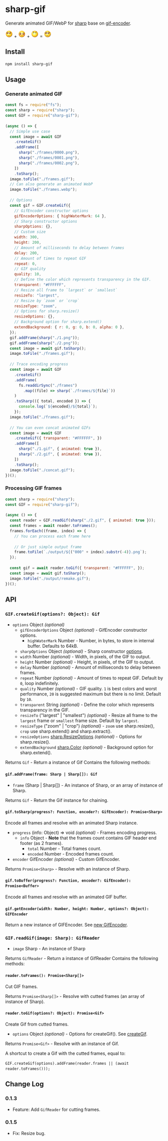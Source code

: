 # sharp-gif

Generate animated GIF/WebP for [sharp](https://www.npmjs.com/package/sharp) base on [gif-encoder](https://www.npmjs.com/package/gif-encoder).

![](1.gif) + ![](2.gif) + ![](3.gif) = ![](output/concat.gif)

## Install

```bash
npm install sharp-gif
```

## Usage

### Generate animated GIF

```js
const fs = require("fs");
const sharp = require("sharp");
const GIF = require("sharp-gif");

(async () => {
  // Simple use case
  const image = await GIF
    .createGif()
    .addFrame([
      sharp("./frames/0000.png"),
      sharp("./frames/0001.png"),
      sharp("./frames/0002.png"),
    ])
    .toSharp();
  image.toFile("./frames.gif");
  // Can also generate an animated WebP
  image.toFile("./frames.webp");

  // Options
  const gif = GIF.createGif({
    // GifEncoder constructor options
    gifEncoderOptions: { highWaterMark: 64 },
    // Sharp constructor options
    sharpOptions: {},
    // Custom size
    width: 300,
    height: 200,
    // Amount of milliseconds to delay between frames
    delay: 200,
    // Amount of times to repeat GIF
    repeat: 0,
    // GIF quality
    quality: 10,
    // Define the color which represents transparency in the GIF.
    transparent: "#FFFFFF",
    // Resize all frame to `largest` or `smallest`
    resizeTo: "largest",
    // Resize by `zoom` or `crop`
    resizeType: "zoom",
    // Options for sharp.resize()
    resizeOptions: {},
    // Background option for sharp.extend()
    extendBackground: { r: 0, g: 0, b: 0, alpha: 0 },
  });
  gif.addFrame(sharp("./1.png"));
  gif.addFrame(sharp("./2.png"));
  const image = await gif.toSharp();
  image.toFile("./frames.gif");

  // Trace encoding progress
  const image = await GIF
    .createGif()
    .addFrame(
      fs.readdirSync("./frames")
        .map((file) => sharp(`./frames/${file}`))
    )
    .toSharp(({ total, encoded }) => {
      console.log(`${encoded}/${total}`);
    });
  image.toFile("./frames.gif");

  // You can even concat animated GIFs
  const image = await GIF
    .createGif({ transparent: "#FFFFFF", })
    .addFrame([
      sharp("./1.gif", { animated: true }),
      sharp("./2.gif", { animated: true }),
    ])
    .toSharp();
  image.toFile("./concat.gif");
})();
```

### Processing GIF frames

```js
const sharp = require("sharp");
const GIF = require("sharp-gif");

(async () => {
  const reader = GIF.readGif(sharp("./2.gif", { animated: true }));
  const frames = await reader.toFrames();
  frames.forEach((frame, index) => {
    // You can process each frame here

    // Or just simple output frame
    frame.toFile(`./output/${("000" + index).substr(-4)}.png`);
  });

  const gif = await reader.toGif({ transparent: "#FFFFFF", });
  const image = await gif.toSharp();
  image.toFile("./output/remake.gif");
})();
```

## API

### `GIF.createGif(options?: Object): Gif`

- `options` Object _(optional)_
  - `gifEncoderOptions` Object _(optional)_ - GifEncoder constructor options.
    - `highWaterMark` Number - Number, in bytes, to store in internal buffer. Defaults to 64kB.
  - `sharpOptions` Object _(optional)_ - Sharp constructor [options](https://sharp.pixelplumbing.com/api-constructor#parameters).
  - `width` Number _(optional)_ - Width, in pixels, of the GIF to output.
  - `height` Number _(optional)_ - Height, in pixels, of the GIF to output.
  - `delay` Number _(optional)_ - Amount of milliseconds to delay between frames.
  - `repeat` Number _(optional)_ - Amount of times to repeat GIF. Default by `0`, loop indefinitely.
  - `quality` Number _(optional)_ - GIF quality. `1` is best colors and worst performance, `20` is suggested maximum but there is no limit. Default by `10`.
  - `transparent` String _(optional)_ - Define the color which represents transparency in the GIF.
  - `resizeTo` ("largest" | "smallest") _(optional)_ - Resize all frame to the `largest` frame or `smallest` frame size. Default by `largest`.
  - `resizeType` ("zoom" | "crop") _(optional)_ - `zoom` use sharp.resize(), `crop` use sharp.extend() and sharp.extract().
  - `resizeOptions` [sharp.ResizeOptions](https://sharp.pixelplumbing.com/api-resize#parameters) _(optional)_ - Options for sharp.resize().
  - `extendBackground` [sharp.Color](https://www.npmjs.org/package/color) _(optional)_ - Background option for sharp.extend().

Returns `Gif` - Return a instance of Gif Contains the following methods:

#### `gif.addFrame(frame: Sharp | Sharp[]): Gif`

- `frame` (Sharp | Sharp[]) - An instance of Sharp, or an array of instance of Sharp.

Returns `Gif` - Return the Gif instance for chaining.

#### `gif.toSharp(progress?: Function, encoder?: GifEncoder): Promise<Sharp>`

Encode all frames and resolve with an animated Sharp instance.

- `progress` (info: Object) => void _(optional)_ - Frames encoding progress.
  - `info` Object - **Note** that the frames count contains GIF header end footer (as 2 frames).
    - `total` Number - Total frames count.
    - `encoded` Number - Encoded frames count.
- `encoder` GifEncoder _(optional)_ - Custom GifEncoder.

Returns `Promise<Sharp>` - Resolve with an instance of Sharp.

#### `gif.toBuffer(progress?: Function, encoder?: GifEncoder): Promise<Buffer>`

Encode all frames and resolve with an animated GIF buffer.

#### `gif.getEncoder(width: Number, height: Number, options?: Object): GIFEncoder`

Return a new instance of GIFEncoder. See [new GifEncoder](https://github.com/twolfson/gif-encoder#new-gifencoderwidth-height-options).

### `GIF.readGif(image: Sharp): GifReader`

- `image` Sharp - An instance of Sharp

Returns `GifReader` - Return a instance of GifReader Contains the following methods:

#### `reader.toFrames(): Promise<Sharp[]>`

Cut GIF frames.

Returns `Promise<Sharp[]>` - Resolve with cutted frames (an array of instance of Sharp).

#### `reader.toGif(options?: Object): Promise<Gif>`

Create Gif from cutted frames.

- `options` Object _(optional)_ - Options for createGif(). See [createGif](#gifcreategifoptions-object-gif).

Returns `Promise<Gif>` - Resolve with an instance of Gif.

A shortcut to create a Gif with the cutted frames, equal to:

`GIF.createGif(options).addFrame(reader.frames || (await reader.toFrames()));`

## Change Log

### 0.1.3

- Feature: Add `GifReader` for cutting frames.

### 0.1.5

- Fix: Resize bug.
